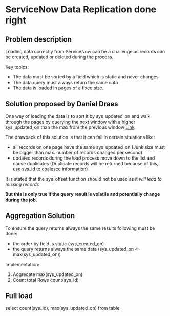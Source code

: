 # ServiceNow Data Replication done right

## Problem description

Loading data correctly from ServiceNow can be a challenge as records can be created, updated or deleted during the process.

Key topics:

- The data must be sorted by a field which is static and never changes.
- The data query must always return the same data.
- The data is loaded in pages of a fixed size.

## Solution proposed by Daniel Draes

One way of loading the data is to sort it by sys_updated_on and walk through the pages by querying the next window with a higher sys_updated_on than the max from the previous window [Link](https://community.servicenow.com/community?id=community_article&sys_id=80ec3bb7db13c890414eeeb5ca961929).

The drawback of this solution is that it can fail in certain situations like:

- all records on one page have the same sys_updated_on (Junk size must be bigger than max. number of records changed per second)
- updated records during the load process move down to the list and cause duplicates (Duplicate records will be returned because of this, use sys_id to coalesce information)

It is stated that the sys_offset function should not be used as it *will lead to missing records*

**But this is only true if the query result is volatile and potentially change during the job.**

## Aggregation Solution

To ensure the query returns always the same results following must be done:

- the order by field is static (sys_created_on)
- the query returns always the same data (sys_updated_on <= max(sys_updated_on))

Implementation:

1. Aggregate max(sys_updated_on)
2. Count total Rows count(sys_id)

## Full load

select count(sys_id), max(sys_updated_on) from table
